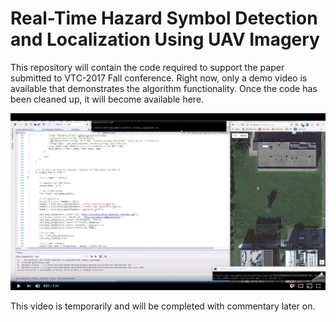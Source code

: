 # Real-Time Hazard Symbol Detection and Localization Using UAV Imagery

This repository will contain the code required to support the paper submitted to VTC-2017 Fall conference. Right now, only a demo video is available that demonstrates the algorithm functionality. Once the code has been cleaned up, it will become available here.

[![Demo Video](docs/images/demo_video.png)](https://youtu.be/9yZoBDC7U_M)

This video is temporarily and will be completed with commentary later on.
